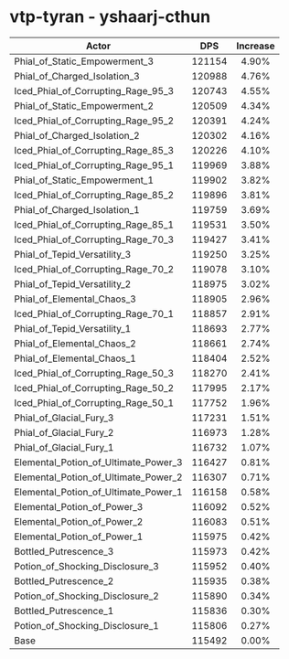 # vtp-tyran - yshaarj-cthun
| Actor | DPS | Increase |
|---|:---:|:---:|
|Phial_of_Static_Empowerment_3|121154|4.90%|
|Phial_of_Charged_Isolation_3|120988|4.76%|
|Iced_Phial_of_Corrupting_Rage_95_3|120743|4.55%|
|Phial_of_Static_Empowerment_2|120509|4.34%|
|Iced_Phial_of_Corrupting_Rage_95_2|120391|4.24%|
|Phial_of_Charged_Isolation_2|120302|4.16%|
|Iced_Phial_of_Corrupting_Rage_85_3|120226|4.10%|
|Iced_Phial_of_Corrupting_Rage_95_1|119969|3.88%|
|Phial_of_Static_Empowerment_1|119902|3.82%|
|Iced_Phial_of_Corrupting_Rage_85_2|119896|3.81%|
|Phial_of_Charged_Isolation_1|119759|3.69%|
|Iced_Phial_of_Corrupting_Rage_85_1|119531|3.50%|
|Iced_Phial_of_Corrupting_Rage_70_3|119427|3.41%|
|Phial_of_Tepid_Versatility_3|119250|3.25%|
|Iced_Phial_of_Corrupting_Rage_70_2|119078|3.10%|
|Phial_of_Tepid_Versatility_2|118975|3.02%|
|Phial_of_Elemental_Chaos_3|118905|2.96%|
|Iced_Phial_of_Corrupting_Rage_70_1|118857|2.91%|
|Phial_of_Tepid_Versatility_1|118693|2.77%|
|Phial_of_Elemental_Chaos_2|118661|2.74%|
|Phial_of_Elemental_Chaos_1|118404|2.52%|
|Iced_Phial_of_Corrupting_Rage_50_3|118270|2.41%|
|Iced_Phial_of_Corrupting_Rage_50_2|117995|2.17%|
|Iced_Phial_of_Corrupting_Rage_50_1|117752|1.96%|
|Phial_of_Glacial_Fury_3|117231|1.51%|
|Phial_of_Glacial_Fury_2|116973|1.28%|
|Phial_of_Glacial_Fury_1|116732|1.07%|
|Elemental_Potion_of_Ultimate_Power_3|116427|0.81%|
|Elemental_Potion_of_Ultimate_Power_2|116307|0.71%|
|Elemental_Potion_of_Ultimate_Power_1|116158|0.58%|
|Elemental_Potion_of_Power_3|116092|0.52%|
|Elemental_Potion_of_Power_2|116083|0.51%|
|Elemental_Potion_of_Power_1|115975|0.42%|
|Bottled_Putrescence_3|115973|0.42%|
|Potion_of_Shocking_Disclosure_3|115952|0.40%|
|Bottled_Putrescence_2|115935|0.38%|
|Potion_of_Shocking_Disclosure_2|115890|0.34%|
|Bottled_Putrescence_1|115836|0.30%|
|Potion_of_Shocking_Disclosure_1|115806|0.27%|
|Base|115492|0.00%|
